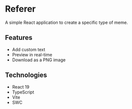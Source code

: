 # Referer

A simple React application to create a specific type of meme.

## Features

- Add custom text
- Preview in real-time
- Download as a PNG image

## Technologies

- React 19
- TypeScript
- Vite
- SWC
